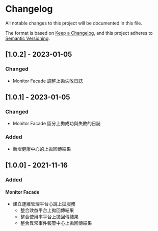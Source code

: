 # Changelog

All notable changes to this project will be documented in this file.

The format is based on [Keep a Changelog](https://keepachangelog.com/en/1.0.0/),
and this project adheres to [Semantic Versioning](https://semver.org/spec/v2.0.0.html).

## [1.0.2] - 2023-01-05

### Changed

- Monitor Facade 調整上拋失敗日誌

## [1.0.1] - 2023-01-05

### Changed

- Monitor Facade 區分上拋成功與失敗的日誌

### Added

- 新增健康中心的上拋回傳結果

## [1.0.0] - 2021-11-16

### Added

#### Monitor Facade

- 建立運維管理平台心跳上拋服務
  - 整合效益平台上拋回傳結果
  - 整合使用率平台上拋回傳結果
  - 整合異常事件報警中心上拋回傳結果